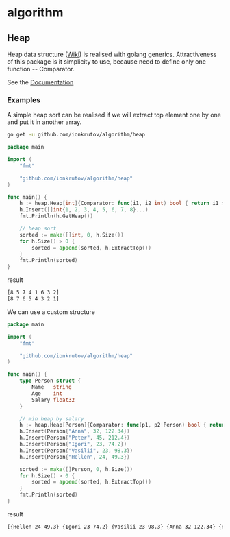 # algorithm

## Heap
Heap data structure ([Wiki](https://en.wikipedia.org/wiki/Heap_(data_structure))) is realised with golang generics.
Attractiveness of this package is it simplicity to use,
because need to define only one function -- Comparator.

See the [Documentation](https://pkg.go.dev/github.com/ionkrutov/algorithm/heap)

### Examples
A simple heap sort can be realised if we will extract top element one by one and put it in another array.

```bash
go get -u github.com/ionkrutov/algorithm/heap
```

```go
package main

import (
	"fmt"

	"github.com/ionkrutov/algorithm/heap"
)

func main() {
	h := heap.Heap[int]{Comparator: func(i1, i2 int) bool { return i1 > i2 }}
	h.Insert([]int{1, 2, 3, 4, 5, 6, 7, 8}...)
	fmt.Println(h.GetHeap())

	// heap sort
	sorted := make([]int, 0, h.Size())
	for h.Size() > 0 {
		sorted = append(sorted, h.ExtractTop())
	}
	fmt.Println(sorted)
}
```
result
```bash
[8 5 7 4 1 6 3 2]
[8 7 6 5 4 3 2 1]
```


We can use a custom structure

```go
package main

import (
	"fmt"

	"github.com/ionkrutov/algorithm/heap"
)

func main() {
	type Person struct {
		Name   string
		Age    int
		Salary float32
	}

	// min heap by salary
	h := heap.Heap[Person]{Comparator: func(p1, p2 Person) bool { return p1.Salary < p2.Salary }}
	h.Insert(Person{"Anna", 32, 122.34})
	h.Insert(Person{"Peter", 45, 212.4})
	h.Insert(Person{"Igori", 23, 74.2})
	h.Insert(Person{"Vasilii", 23, 98.3})
	h.Insert(Person{"Hellen", 24, 49.3})

	sorted := make([]Person, 0, h.Size())
	for h.Size() > 0 {
		sorted = append(sorted, h.ExtractTop())
	}
	fmt.Println(sorted)
}
```

result
```bash
[{Hellen 24 49.3} {Igori 23 74.2} {Vasilii 23 98.3} {Anna 32 122.34} {Peter 45 212.4}]
```
